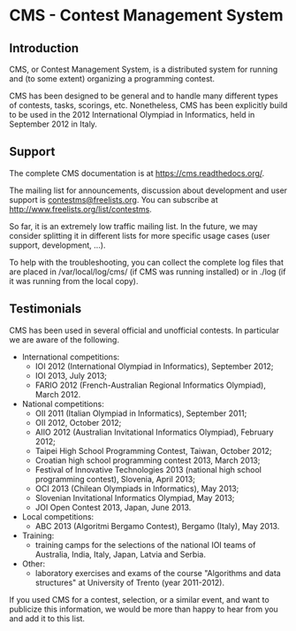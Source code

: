 CMS - Contest Management System
=================================


Introduction
------------

CMS, or Contest Management System, is a distributed system for running
and (to some extent) organizing a programming contest.

CMS has been designed to be general and to handle many different types
of contests, tasks, scorings, etc. Nonetheless, CMS has been
explicitly build to be used in the 2012 International Olympiad in
Informatics, held in September 2012 in Italy.


Support
-------

The complete CMS documentation is at <https://cms.readthedocs.org/>.

The mailing list for announcements, discussion about development and
user support is <contestms@freelists.org>. You can subscribe at
<http://www.freelists.org/list/contestms>.

So far, it is an extremely low traffic mailing list. In the future, we
may consider splitting it in different lists for more specific usage
cases (user support, development, ...).

To help with the troubleshooting, you can collect the complete log
files that are placed in /var/local/log/cms/ (if CMS was running
installed) or in ./log (if it was running from the local copy).


Testimonials
------------

CMS has been used in several official and unofficial contests. In
particular we are aware of the following.

- International competitions:
    - IOI 2012 (International Olympiad in Informatics), September
      2012;
    - IOI 2013, July 2013;
    - FARIO 2012 (French-Australian Regional Informatics Olympiad),
      March 2012.
- National competitions:
    - OII 2011 (Italian Olympiad in Informatics), September 2011;
    - OII 2012, October 2012;
    - AIIO 2012 (Australian Invitational Informatics Olympiad),
      February 2012;
    - Taipei High School Programming Contest, Taiwan, October 2012;
    - Croatian high school programming contest 2013, March 2013;
    - Festival of Innovative Technologies 2013 (national high school
      programming contest), Slovenia, April 2013;
    - OCI 2013 (Chilean Olympiads in Informatics), May 2013;
    - Slovenian Invitational Informatics Olympiad, May 2013;
    - JOI Open Contest 2013, Japan, June 2013.
- Local competitions:
    - ABC 2013 (Algoritmi Bergamo Contest), Bergamo (Italy), May
      2013.
- Training:
    - training camps for the selections of the national IOI teams of
      Australia, India, Italy, Japan, Latvia and Serbia.
- Other:
    - laboratory exercises and exams of the course "Algorithms and
      data structures" at University of Trento (year 2011-2012).

If you used CMS for a contest, selection, or a similar event, and want
to publicize this information, we would be more than happy to hear
from you and add it to this list.

